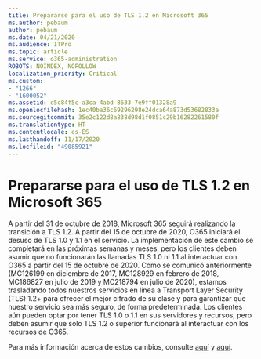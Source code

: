 ```yaml
---
title: Prepararse para el uso de TLS 1.2 en Microsoft 365
ms.author: pebaum
author: pebaum
ms.date: 04/21/2020
ms.audience: ITPro
ms.topic: article
ms.service: o365-administration
ROBOTS: NOINDEX, NOFOLLOW
localization_priority: Critical
ms.custom:
- "1266"
- "1600052"
ms.assetid: d5c84f5c-a3ca-4abd-8633-7e9ff01328a9
ms.openlocfilehash: 1ec40ba36c69296298e24dca64a873d53682833a
ms.sourcegitcommit: 35e2c122d8a838d98d1f0851c29b16282261580f
ms.translationtype: HT
ms.contentlocale: es-ES
ms.lasthandoff: 11/17/2020
ms.locfileid: "49085921"
---
```

# <a name="prepare-for-use-of-tls-12-in-microsoft-365"></a>Prepararse para el uso de TLS 1.2 en Microsoft 365

A partir del 31 de octubre de 2018, Microsoft 365 seguirá realizando la transición a TLS 1.2. A partir del 15 de octubre de 2020, O365 iniciará el desuso de TLS 1.0 y 1.1 en el servicio. La implementación de este cambio se completará en las próximas semanas y meses, pero los clientes deben asumir que no funcionarán las llamadas TLS 1.0 ni 1.1 al interactuar con O365 a partir del 15 de octubre de 2020. Como se comunicó anteriormente (MC126199 en diciembre de 2017, MC128929 en febrero de 2018, MC186827 en julio de 2019 y MC218794 en julio de 2020), estamos trasladando todos nuestros servicios en línea a Transport Layer Security (TLS) 1.2+ para ofrecer el mejor cifrado de su clase y para garantizar que nuestro servicio sea más seguro, de forma predeterminada. Los clientes aún pueden optar por tener TLS 1.0 o 1.1 en sus servidores y recursos, pero deben asumir que solo TLS 1.2 o superior funcionará al interactuar con los recursos de O365.
  
Para más información acerca de estos cambios, consulte [aquí](https://docs.microsoft.com/microsoft-365/compliance/prepare-tls-1.2-in-office-365?view=o365-worldwide) y [aquí](https://docs.microsoft.com/microsoft-365/compliance/tls-1.0-and-1.1-deprecation-for-office-365?view=o365-worldwide).

  